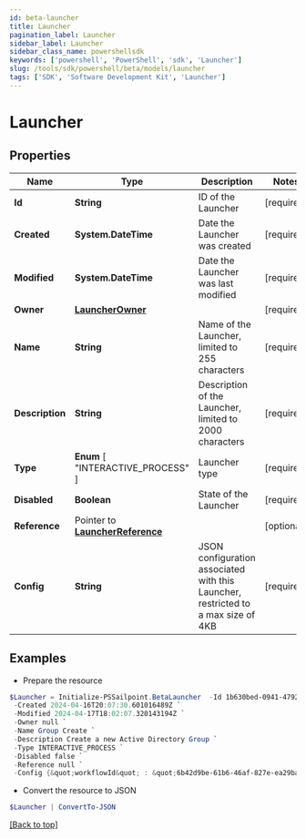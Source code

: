 ```yaml
---
id: beta-launcher
title: Launcher
pagination_label: Launcher
sidebar_label: Launcher
sidebar_class_name: powershellsdk
keywords: ['powershell', 'PowerShell', 'sdk', 'Launcher'] 
slug: /tools/sdk/powershell/beta/models/launcher
tags: ['SDK', 'Software Development Kit', 'Launcher']
---
```



# Launcher

## Properties

Name | Type | Description | Notes
------------ | ------------- | ------------- | -------------
**Id** |  **String** | ID of the Launcher | [required]
**Created** |  **System.DateTime** | Date the Launcher was created | [required]
**Modified** |  **System.DateTime** | Date the Launcher was last modified | [required]
**Owner** |  [**LauncherOwner**](launcher-owner) |  | [required]
**Name** |  **String** | Name of the Launcher, limited to 255 characters | [required]
**Description** |  **String** | Description of the Launcher, limited to 2000 characters | [required]
**Type** |   **Enum** [  "INTERACTIVE_PROCESS" ] | Launcher type | [required]
**Disabled** |  **Boolean** | State of the Launcher | [required]
**Reference** |  Pointer to [**LauncherReference**](launcher-reference) |  | [optional] 
**Config** |  **String** | JSON configuration associated with this Launcher, restricted to a max size of 4KB  | [required]

## Examples

- Prepare the resource
```powershell
$Launcher = Initialize-PSSailpoint.BetaLauncher  -Id 1b630bed-0941-4792-a712-57a5868ca34d `
 -Created 2024-04-16T20:07:30.601016489Z `
 -Modified 2024-04-17T18:02:07.320143194Z `
 -Owner null `
 -Name Group Create `
 -Description Create a new Active Directory Group `
 -Type INTERACTIVE_PROCESS `
 -Disabled false `
 -Reference null `
 -Config {&quot;workflowId&quot; : &quot;6b42d9be-61b6-46af-827e-ea29ba8aa3d9&quot;}
```

- Convert the resource to JSON
```powershell
$Launcher | ConvertTo-JSON
```


[[Back to top]](#) 


